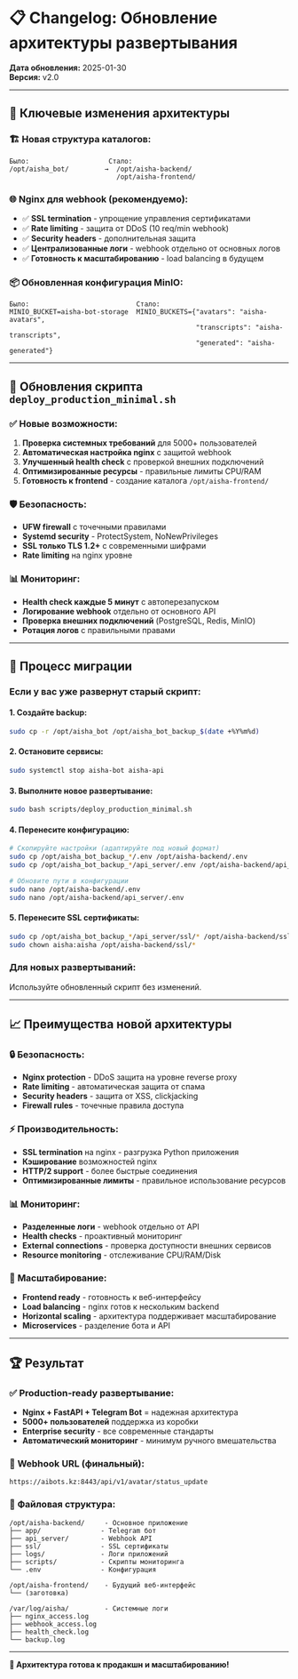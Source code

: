 # 📋 Changelog: Обновление архитектуры развертывания

**Дата обновления:** 2025-01-30  
**Версия:** v2.0  

---

## 🎯 Ключевые изменения архитектуры

### 🏗️ **Новая структура каталогов:**
```
Было:                    Стало:
/opt/aisha_bot/         →  /opt/aisha-backend/
                           /opt/aisha-frontend/
```

### 🌐 **Nginx для webhook (рекомендуемо):**
- ✅ **SSL termination** - упрощение управления сертификатами
- ✅ **Rate limiting** - защита от DDoS (10 req/min webhook)
- ✅ **Security headers** - дополнительная защита
- ✅ **Централизованные логи** - webhook отдельно от основных логов
- ✅ **Готовность к масштабированию** - load balancing в будущем

### 📦 **Обновленная конфигурация MinIO:**
```
Было:                           Стало:
MINIO_BUCKET=aisha-bot-storage  MINIO_BUCKETS={"avatars": "aisha-avatars", 
                                               "transcripts": "aisha-transcripts", 
                                               "generated": "aisha-generated"}
```

---

## 🔧 Обновления скрипта `deploy_production_minimal.sh`

### ✅ **Новые возможности:**
1. **Проверка системных требований** для 5000+ пользователей
2. **Автоматическая настройка nginx** с защитой webhook
3. **Улучшенный health check** с проверкой внешних подключений
4. **Оптимизированные ресурсы** - правильные лимиты CPU/RAM
5. **Готовность к frontend** - создание каталога `/opt/aisha-frontend/`

### 🛡️ **Безопасность:**
- **UFW firewall** с точечными правилами
- **Systemd security** - ProtectSystem, NoNewPrivileges
- **SSL только TLS 1.2+** с современными шифрами
- **Rate limiting** на nginx уровне

### 📊 **Мониторинг:**
- **Health check каждые 5 минут** с автоперезапуском
- **Логирование webhook** отдельно от основного API
- **Проверка внешних подключений** (PostgreSQL, Redis, MinIO)
- **Ротация логов** с правильными правами

---

## 🚀 Процесс миграции

### Если у вас уже развернут старый скрипт:

#### 1. **Создайте backup:**
```bash
sudo cp -r /opt/aisha_bot /opt/aisha_bot_backup_$(date +%Y%m%d)
```

#### 2. **Остановите сервисы:**
```bash
sudo systemctl stop aisha-bot aisha-api
```

#### 3. **Выполните новое развертывание:**
```bash
sudo bash scripts/deploy_production_minimal.sh
```

#### 4. **Перенесите конфигурацию:**
```bash
# Скопируйте настройки (адаптируйте под новый формат)
sudo cp /opt/aisha_bot_backup_*/.env /opt/aisha-backend/.env
sudo cp /opt/aisha_bot_backup_*/api_server/.env /opt/aisha-backend/api_server/.env

# Обновите пути в конфигурации
sudo nano /opt/aisha-backend/.env
sudo nano /opt/aisha-backend/api_server/.env
```

#### 5. **Перенесите SSL сертификаты:**
```bash
sudo cp /opt/aisha_bot_backup_*/api_server/ssl/* /opt/aisha-backend/ssl/
sudo chown aisha:aisha /opt/aisha-backend/ssl/*
```

### Для новых развертываний:
Используйте обновленный скрипт без изменений.

---

## 📈 Преимущества новой архитектуры

### 🔒 **Безопасность:**
- **Nginx protection** - DDoS защита на уровне reverse proxy
- **Rate limiting** - автоматическая защита от спама
- **Security headers** - защита от XSS, clickjacking
- **Firewall rules** - точечные правила доступа

### ⚡ **Производительность:**
- **SSL termination** на nginx - разгрузка Python приложения
- **Кэширование** возможностей nginx
- **HTTP/2 support** - более быстрые соединения
- **Оптимизированные лимиты** - правильное использование ресурсов

### 📊 **Мониторинг:**
- **Разделенные логи** - webhook отдельно от API
- **Health checks** - проактивный мониторинг
- **External connections** - проверка доступности внешних сервисов
- **Resource monitoring** - отслеживание CPU/RAM/Disk

### 🔄 **Масштабирование:**
- **Frontend ready** - готовность к веб-интерфейсу
- **Load balancing** - nginx готов к нескольким backend
- **Horizontal scaling** - архитектура поддерживает масштабирование
- **Microservices** - разделение бота и API

---

## 🏆 Результат

### ✅ **Production-ready развертывание:**
- **Nginx + FastAPI + Telegram Bot** = надежная архитектура
- **5000+ пользователей** поддержка из коробки
- **Enterprise security** - все современные стандарты
- **Автоматический мониторинг** - минимум ручного вмешательства

### 🎯 **Webhook URL (финальный):**
```
https://aibots.kz:8443/api/v1/avatar/status_update
```

### 📁 **Файловая структура:**
```
/opt/aisha-backend/     - Основное приложение
├── app/               - Telegram бот
├── api_server/        - Webhook API
├── ssl/               - SSL сертификаты  
├── logs/              - Логи приложений
├── scripts/           - Скрипты мониторинга
└── .env               - Конфигурация

/opt/aisha-frontend/    - Будущий веб-интерфейс
└── (заготовка)

/var/log/aisha/         - Системные логи
├── nginx_access.log
├── webhook_access.log
├── health_check.log
└── backup.log
```

---

**🎉 Архитектура готова к продакшн и масштабированию!** 
